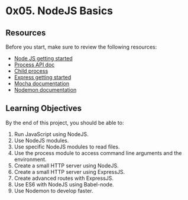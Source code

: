 # 0x05. NodeJS Basics

## Resources

Before you start, make sure to review the following resources:

- [Node JS getting started](https://nodejs.org/en/docs/guides/getting-started-guide/)
- [Process API doc](https://nodejs.org/api/process.html)
- [Child process](https://nodejs.org/api/child_process.html)
- [Express getting started](https://expressjs.com/en/starter/installing.html)
- [Mocha documentation](https://mochajs.org/)
- [Nodemon documentation](https://nodemon.io/)

## Learning Objectives

By the end of this project, you should be able to:

1. Run JavaScript using NodeJS.
2. Use NodeJS modules.
3. Use specific NodeJS modules to read files.
4. Use the process module to access command line arguments and the environment.
5. Create a small HTTP server using NodeJS.
6. Create a small HTTP server using ExpressJS.
7. Create advanced routes with ExpressJS.
8. Use ES6 with NodeJS using Babel-node.
9. Use Nodemon to develop faster.